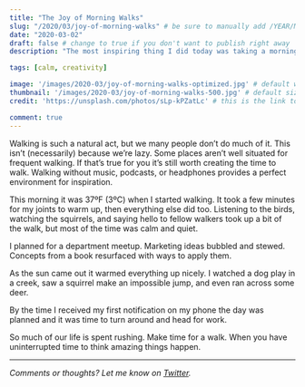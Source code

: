```yaml
---
title: "The Joy of Morning Walks"
slug: "/2020/03/joy-of-morning-walks" # be sure to manually add /YEAR/MONTH/ to the beginning of the slug, ie. /2020/02/
date: "2020-03-02"
draft: false # change to true if you don't want to publish right away
description: "The most inspiring thing I did today was taking a morning walk. It's amazing. Solitude and nature fuel creativity."

tags: [calm, creativity]

image: '/images/2020-03/joy-of-morning-walks-optimized.jpg' # default width is 1280
thumbnail: '/images/2020-03/joy-of-morning-walks-500.jpg' # default size should be 500x500
credit: 'https://unsplash.com/photos/sLp-kPZatLc' # this is the link to the page the image came from 

comment: true
---
```

Walking is such a natural act, but we many people don’t do much of it. This isn’t (necessarily) because we’re lazy. Some places aren’t well situated for frequent walking. If that’s true for you it’s still worth creating the time to walk. Walking without music, podcasts, or headphones provides a perfect environment for inspiration.
<!--more-->

This morning it was 37ºF (3ºC) when I started walking. It took a few minutes for my joints to warm up, then everything else did too. Listening to the birds, watching the squirrels, and saying hello to fellow walkers took up a bit of the walk, but most of the time was calm and quiet.

I planned for a department meetup. Marketing ideas bubbled and stewed. Concepts from a book resurfaced with ways to apply them.

As the sun came out it warmed everything up nicely. I watched a dog play in a creek, saw a squirrel make an impossible jump, and even ran across some deer.

By the time I received my first notification on my phone the day was planned and it was time to turn around and head for work.

So much of our life is spent rushing. Make time for a walk. When you have uninterrupted time to think amazing things happen.

---

*Comments or thoughts? Let me know on [Twitter](https://twitter.com/adamtervort/).*
